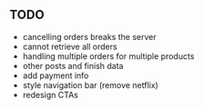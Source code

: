 ## TODO

- cancelling orders breaks the server
- cannot retrieve all orders
- handling multiple orders for multiple products
- other posts and finish data
- add payment info
- style navigation bar (remove netflix)
- redesign CTAs
